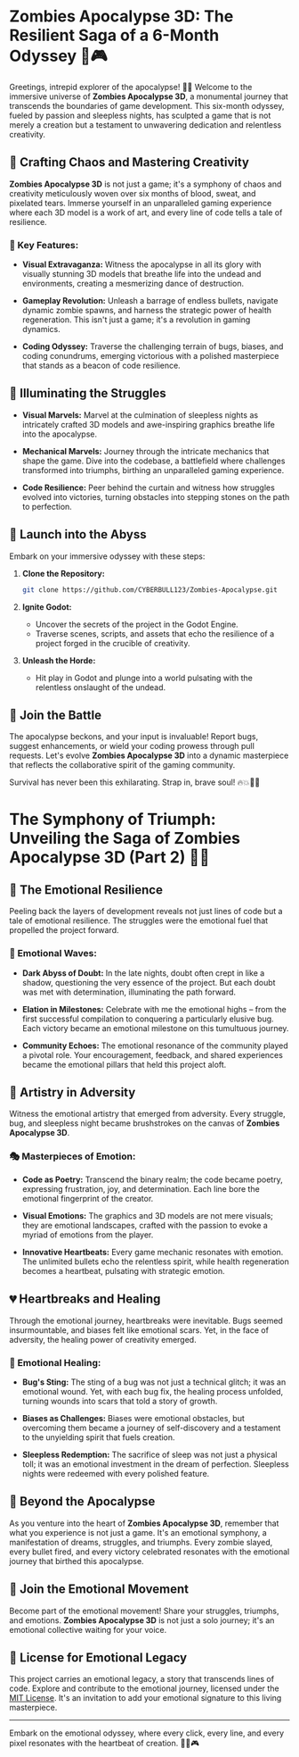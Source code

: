 # Zombies Apocalypse 3D: The Resilient Saga of a 6-Month Odyssey 💪🎮

Greetings, intrepid explorer of the apocalypse! 🌌✨ Welcome to the immersive universe of **Zombies Apocalypse 3D**, a monumental journey that transcends the boundaries of game development. This six-month odyssey, fueled by passion and sleepless nights, has sculpted a game that is not merely a creation but a testament to unwavering dedication and relentless creativity.

## 🌟 Crafting Chaos and Mastering Creativity

**Zombies Apocalypse 3D** is not just a game; it's a symphony of chaos and creativity meticulously woven over six months of blood, sweat, and pixelated tears. Immerse yourself in an unparalleled gaming experience where each 3D model is a work of art, and every line of code tells a tale of resilience.

### 🚀 Key Features:

- **Visual Extravaganza:** Witness the apocalypse in all its glory with visually stunning 3D models that breathe life into the undead and environments, creating a mesmerizing dance of destruction.

- **Gameplay Revolution:** Unleash a barrage of endless bullets, navigate dynamic zombie spawns, and harness the strategic power of health regeneration. This isn't just a game; it's a revolution in gaming dynamics.

- **Coding Odyssey:** Traverse the challenging terrain of bugs, biases, and coding conundrums, emerging victorious with a polished masterpiece that stands as a beacon of code resilience.

## 🌌 Illuminating the Struggles

- **Visual Marvels:** Marvel at the culmination of sleepless nights as intricately crafted 3D models and awe-inspiring graphics breathe life into the apocalypse.

- **Mechanical Marvels:** Journey through the intricate mechanics that shape the game. Dive into the codebase, a battlefield where challenges transformed into triumphs, birthing an unparalleled gaming experience.

- **Code Resilience:** Peer behind the curtain and witness how struggles evolved into victories, turning obstacles into stepping stones on the path to perfection.

## 🚀 Launch into the Abyss

Embark on your immersive odyssey with these steps:

1. **Clone the Repository:**
   ```bash
   git clone https://github.com/CYBERBULL123/Zombies-Apocalypse.git
   ```

2. **Ignite Godot:**
   - Uncover the secrets of the project in the Godot Engine.
   - Traverse scenes, scripts, and assets that echo the resilience of a project forged in the crucible of creativity.

3. **Unleash the Horde:**
   - Hit play in Godot and plunge into a world pulsating with the relentless onslaught of the undead.

## 🤝 Join the Battle

The apocalypse beckons, and your input is invaluable! Report bugs, suggest enhancements, or wield your coding prowess through pull requests. Let's evolve **Zombies Apocalypse 3D** into a dynamic masterpiece that reflects the collaborative spirit of the gaming community.

Survival has never been this exhilarating. Strap in, brave soul! 🔥💥🧟‍♂️

# The Symphony of Triumph: Unveiling the Saga of Zombies Apocalypse 3D (Part 2) 🌌💀

## 🌈 The Emotional Resilience

Peeling back the layers of development reveals not just lines of code but a tale of emotional resilience. The struggles were the emotional fuel that propelled the project forward.

### 🌊 Emotional Waves:

- **Dark Abyss of Doubt:** In the late nights, doubt often crept in like a shadow, questioning the very essence of the project. But each doubt was met with determination, illuminating the path forward.

- **Elation in Milestones:** Celebrate with me the emotional highs – from the first successful compilation to conquering a particularly elusive bug. Each victory became an emotional milestone on this tumultuous journey.

- **Community Echoes:** The emotional resonance of the community played a pivotal role. Your encouragement, feedback, and shared experiences became the emotional pillars that held this project aloft.

## 🎨 Artistry in Adversity

Witness the emotional artistry that emerged from adversity. Every struggle, bug, and sleepless night became brushstrokes on the canvas of **Zombies Apocalypse 3D**.

### 🎭 Masterpieces of Emotion:

- **Code as Poetry:** Transcend the binary realm; the code became poetry, expressing frustration, joy, and determination. Each line bore the emotional fingerprint of the creator.

- **Visual Emotions:** The graphics and 3D models are not mere visuals; they are emotional landscapes, crafted with the passion to evoke a myriad of emotions from the player.

- **Innovative Heartbeats:** Every game mechanic resonates with emotion. The unlimited bullets echo the relentless spirit, while health regeneration becomes a heartbeat, pulsating with strategic emotion.

## 💔 Heartbreaks and Healing

Through the emotional journey, heartbreaks were inevitable. Bugs seemed insurmountable, and biases felt like emotional scars. Yet, in the face of adversity, the healing power of creativity emerged.

### 🌟 Emotional Healing:

- **Bug's Sting:** The sting of a bug was not just a technical glitch; it was an emotional wound. Yet, with each bug fix, the healing process unfolded, turning wounds into scars that told a story of growth.

- **Biases as Challenges:** Biases were emotional obstacles, but overcoming them became a journey of self-discovery and a testament to the unyielding spirit that fuels creation.

- **Sleepless Redemption:** The sacrifice of sleep was not just a physical toll; it was an emotional investment in the dream of perfection. Sleepless nights were redeemed with every polished feature.

## 🚀 Beyond the Apocalypse

As you venture into the heart of **Zombies Apocalypse 3D**, remember that what you experience is not just a game. It's an emotional symphony, a manifestation of dreams, struggles, and triumphs. Every zombie slayed, every bullet fired, and every victory celebrated resonates with the emotional journey that birthed this apocalypse.

## 🤝 Join the Emotional Movement

Become part of the emotional movement! Share your struggles, triumphs, and emotions. **Zombies Apocalypse 3D** is not just a solo journey; it's an emotional collective waiting for your voice.

## 📝 License for Emotional Legacy

This project carries an emotional legacy, a story that transcends lines of code. Explore and contribute to the emotional journey, licensed under the [MIT License](LICENSE). It's an invitation to add your emotional signature to this living masterpiece.

---

Embark on the emotional odyssey, where every click, every line, and every pixel resonates with the heartbeat of creation. 🌟💖🎮
